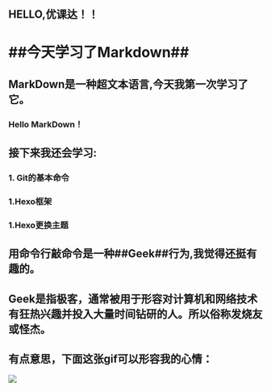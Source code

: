 ## HELLO,优课达！！
# ##今天学习了Markdown##
## MarkDown是一种超文本语言,今天我第一次学习了它。
### Hello MarkDown！
## 接下来我还会学习:
### 1. Git的基本命令
### 1.Hexo框架
### 1.Hexo更换主题
## 用命令行敲命令是一种##Geek##行为,我觉得还挺有趣的。
## Geek是指极客，通常被用于形容对计算机和网络技术有狂热兴趣并投入大量时间钻研的人。所以俗称发烧友或怪杰。
## 有点意思，下面这张gif可以形容我的心情：
![](https://qgt-style.oss-cn-hangzhou.aliyuncs.com/newcoursep4/g1/g1-2-2/tenor.gif)
